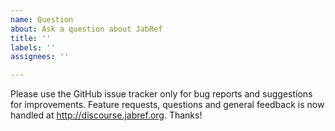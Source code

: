 ```yaml
---
name: Question
about: Ask a question about JabRef
title: ''
labels: ''
assignees: ''

---
```


Please use the GitHub issue tracker only for bug reports and suggestions for improvements.
Feature requests, questions and general feedback is now handled at http://discourse.jabref.org.
Thanks!
